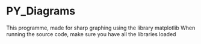 # PY_Diagrams
This programme, made for sharp graphing using the library matplotlib
When running the source code, make sure you have all the libraries loaded 
